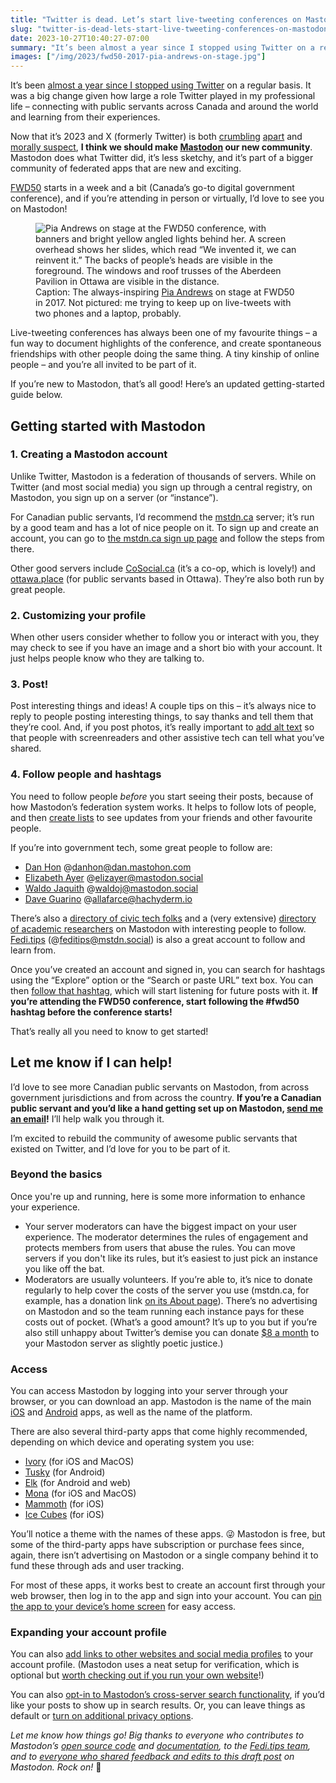 ```yaml
---
title: "Twitter is dead. Let’s start live-tweeting conferences on Mastodon instead."
slug: "twitter-is-dead-lets-start-live-tweeting-conferences-on-mastodon-instead"
date: 2023-10-27T10:40:27-07:00
summary: "It’s been almost a year since I stopped using Twitter on a regular basis. It was a big change given how large a role Twitter played in my professional life – connecting with public servants across Canada and around the world and learning from their experiences. Now that it’s 2023 and Twitter is both crumbling apart and morally suspect, I think we should make Mastodon our new community. If you’re at FWD50 this year either in person or virtually, I’d love to see you on Mastodon!"
images: ["/img/2023/fwd50-2017-pia-andrews-on-stage.jpg"]
---
```


It’s been [almost a year since I stopped using Twitter](/2022/11/21/saying-goodbye-to-twitter/) on a regular basis. It was a big change given how large a role Twitter played in my professional life – connecting with public servants across Canada and around the world and learning from their experiences. 

Now that it’s 2023 and X (formerly Twitter) is both [crumbling](https://www.theverge.com/2023/3/6/23627875/twitter-outage-how-it-happened-engineer-api-shut-down) [apart](https://mas.to/@carnage4life/111303007717606751) and [morally suspect](https://www.washingtonpost.com/business/2023/10/05/the-moral-case-for-no-longer-engaging-with-elon-musk-s-x/717ce0e2-636e-11ee-b406-3ea724995806_story.html), **I think we should make [Mastodon](https://joinmastodon.org/) our new community**. Mastodon does what Twitter did, it’s less sketchy, and it’s part of a bigger community of federated apps that are new and exciting.

[FWD50](https://www.fwd50.com/) starts in a week and a bit (Canada’s go-to digital government conference), and if you’re attending in person or virtually, I’d love to see you on Mastodon! 

<figure>
  <img src="/img/2023/fwd50-2017-pia-andrews-on-stage.jpg" class="img-fluid" alt="Pia Andrews on stage at the FWD50 conference, with banners and bright yellow angled lights behind her. A screen overhead shows her slides, which read “We invented it, we can reinvent it.” The backs of people’s heads are visible in the foreground. The windows and roof trusses of the Aberdeen Pavilion in Ottawa are visible in the distance.">
  <figcaption><span class="sr-only">Caption: </span>The always-inspiring <a href="https://pipka.org/">Pia Andrews</a> on stage at FWD50 in 2017. Not pictured: me trying to keep up on live-tweets with two phones and a laptop, probably.</figcaption>
</figure>

Live-tweeting conferences has always been one of my favourite things – a fun way to document highlights of the conference, and create spontaneous friendships with other people doing the same thing. A tiny kinship of online people – and you’re all invited to be part of it.

If you’re new to Mastodon, that’s all good! Here’s an updated getting-started guide below.

## Getting started with Mastodon

### 1. Creating a Mastodon account

Unlike Twitter, Mastodon is a federation of thousands of servers. While on Twitter (and most social media) you sign up through a central registry, on Mastodon, you sign up on a server (or “instance”). 

For Canadian public servants, I’d recommend the [mstdn.ca](https://mstdn.ca/about) server; it’s run by a good team and has a lot of nice people on it. To sign up and create an account, you can go to [the mstdn.ca sign up page](https://mstdn.ca/auth/sign_up) and follow the steps from there.

Other good servers include [CoSocial.ca](https://cosocial.ca/about) (it’s a co-op, which is lovely!) and [ottawa.place](https://ottawa.place/about#about-this-server) (for public servants based in Ottawa). They’re also both run by great people.

### 2. Customizing your profile

When other users consider whether to follow you or interact with you, they may check to see if you have an image and a short bio with your account. It just helps people know who they are talking to.

### 3. Post!

Post interesting things and ideas! A couple tips on this – it’s always nice to reply to people posting interesting things, to say thanks and tell them that they’re cool. And, if you post photos, it’s really important to [add alt text](https://mstdn.social/@feditips/107757781709598274) so that people with screenreaders and other assistive tech can tell what you’ve shared.

### 4. Follow people and hashtags

You need to follow people _before_ you start seeing their posts, because of how Mastodon’s federation system works. It helps to follow lots of people, and then [create lists](https://docs.joinmastodon.org/user/network/#lists) to see updates from your friends and other favourite people. 

If you’re into government tech, some great people to follow are:

* [Dan Hon](https://dan.mastohon.com/@danhon) @danhon@dan.mastohon.com
* [Elizabeth Ayer](https://mastodon.social/@elizayer) @elizayer@mastodon.social
* [Waldo Jaquith](https://mastodon.social/@waldoj) @waldoj@mastodon.social
* [Dave Guarino](https://hachyderm.io/@allafarce) @allafarce@hachyderm.io

There’s also a [directory of civic tech folks](https://civictech.club/) and a (very extensive) [directory of academic researchers](https://github.com/nathanlesage/academics-on-mastodon) on Mastodon with interesting people to follow. [Fedi.tips](https://mstdn.social/@feditips) (@feditips@mstdn.social) is also a great account to follow and learn from.

Once you’ve created an account and signed in, you can search for hashtags using the “Explore” option or the “Search or paste URL” text box. You can then [follow that hashtag](https://fedi.tips/how-do-i-follow-hashtags-on-mastodon-and-the-fediverse), which will start listening for future posts with it. **If you’re attending the FWD50 conference, start following the #fwd50 hashtag before the conference starts!**

That’s really all you need to know to get started!

## Let me know if I can help!

I’d love to see more Canadian public servants on Mastodon, from across government jurisdictions and from across the country. **If you’re a Canadian public servant and you’d like a hand getting set up on Mastodon, [send me an email](mailto:sean@theboots.ca?subject=Mastodon+setup)!** I’ll help walk you through it. 

I’m excited to rebuild the community of awesome public servants that existed on Twitter, and I’d love for you to be part of it.

### Beyond the basics

Once you're up and running, here is some more information to enhance your experience.

* Your server moderators can have the biggest impact on your user experience. The moderator determines the rules of engagement and protects members from users that abuse the rules. You can move servers if you don't like its rules, but it’s easiest to just pick an instance you like off the bat.
* Moderators are usually volunteers. If you’re able to, it’s nice to donate regularly to help cover the costs of the server you use (mstdn.ca, for example, has a donation link [on its About page](https://mstdn.ca/about)). There’s no advertising on Mastodon and so the team running each instance pays for these costs out of pocket. (What’s a good amount? It’s up to you but if you’re also still unhappy about Twitter’s demise you can donate [$8 a month](https://www.reuters.com/technology/musk-says-twitter-will-charge-8-blue-tick-2022-11-01/) to your Mastodon server as slightly poetic justice.)

### Access

You can access Mastodon by logging into your server through your browser, or you can download an app. Mastodon is the name of the main [iOS](https://apps.apple.com/ca/app/mastodon-for-iphone-and-ipad/id1571998974) and [Android](https://play.google.com/store/apps/details?id=org.joinmastodon.android&hl=en_CA&gl=US) apps, as well as the name of the platform. 

There are also several third-party apps that come highly recommended, depending on which device and operating system you use:

* [Ivory](https://tapbots.com/ivory/) (for iOS and MacOS)
* [Tusky](https://tusky.app/) (for Android)
* [Elk](https://elk.zone/) (for Android and web)
* [Mona](https://apps.apple.com/ca/app/mona-for-mastodon/id1659154653?uo=4&mt=8) (for iOS and MacOS)
* [Mammoth](https://getmammoth.app/) (for iOS)
* [Ice Cubes](https://apps.apple.com/ca/app/ice-cubes-for-mastodon/id6444915884) (for iOS)

You’ll notice a theme with the names of these apps. 😜 Mastodon is free, but some of the third-party apps have subscription or purchase fees since, again, there isn’t advertising on Mastodon or a single company behind it to fund these through ads and user tracking.

For most of these apps, it works best to create an account first through your web browser, then log in to the app and sign into your account. You can [pin the app to your device’s home screen](https://telegra.ph/How-to-add-a-Mastodon-website-to-your-Home-screen-as-an-app-on-Android-05-07) for easy access.

### Expanding your account profile

You can also [add links to other websites and social media profiles](https://docs.joinmastodon.org/user/profile/) to your account profile. (Mastodon uses a neat setup for verification, which is optional but [worth checking out if you run your own website](https://joinmastodon.org/verification)!)

You can also [opt-in to Mastodon’s cross-server search functionality](https://fedi.tips/how-do-i-opt-into-or-out-of-full-text-search-on-mastodon/), if you’d like your posts to show up in search results. Or, you can leave things as default or [turn on additional privacy options](https://docs.joinmastodon.org/user/preferences/#posting).

_Let me know how things go! Big thanks to everyone who contributes to Mastodon’s [open source code](https://github.com/mastodon/mastodon) and [documentation](https://docs.joinmastodon.org/), to the [Fedi.tips team](https://mstdn.social/@feditips), and to [everyone who shared feedback and edits to this draft post](https://mastodon.sboots.ca/@sboots/111297024796368674) on Mastodon. Rock on!_ 🐘
